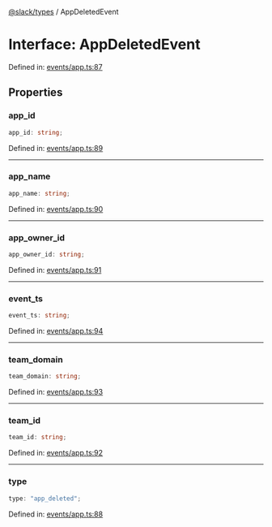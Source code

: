 [@slack/types](../index.md) / AppDeletedEvent

# Interface: AppDeletedEvent

Defined in: [events/app.ts:87](https://github.com/slackapi/node-slack-sdk/blob/main/packages/types/src/events/app.ts#L87)

## Properties

### app\_id

```ts
app_id: string;
```

Defined in: [events/app.ts:89](https://github.com/slackapi/node-slack-sdk/blob/main/packages/types/src/events/app.ts#L89)

***

### app\_name

```ts
app_name: string;
```

Defined in: [events/app.ts:90](https://github.com/slackapi/node-slack-sdk/blob/main/packages/types/src/events/app.ts#L90)

***

### app\_owner\_id

```ts
app_owner_id: string;
```

Defined in: [events/app.ts:91](https://github.com/slackapi/node-slack-sdk/blob/main/packages/types/src/events/app.ts#L91)

***

### event\_ts

```ts
event_ts: string;
```

Defined in: [events/app.ts:94](https://github.com/slackapi/node-slack-sdk/blob/main/packages/types/src/events/app.ts#L94)

***

### team\_domain

```ts
team_domain: string;
```

Defined in: [events/app.ts:93](https://github.com/slackapi/node-slack-sdk/blob/main/packages/types/src/events/app.ts#L93)

***

### team\_id

```ts
team_id: string;
```

Defined in: [events/app.ts:92](https://github.com/slackapi/node-slack-sdk/blob/main/packages/types/src/events/app.ts#L92)

***

### type

```ts
type: "app_deleted";
```

Defined in: [events/app.ts:88](https://github.com/slackapi/node-slack-sdk/blob/main/packages/types/src/events/app.ts#L88)
